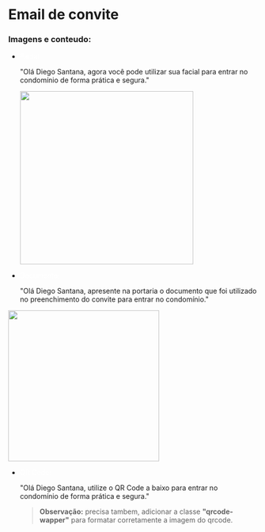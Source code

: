 # Email de convite

### Imagens e conteudo:

- <p style="color: white">Facial:

  "Olá Diego Santana, agora você pode utilizar sua facial para entrar no condomínio de forma prática e segura."

    <img style="width: 350px; margin: 0 auto" src="https://firebasestorage.googleapis.com/v0/b/upload-hub-fdabc.appspot.com/o/files%2Fface-scan.png?alt=media&token=a2d878f9-df91-4c81-b434-80b34651fb7e" alt=""/>

  </p>

- <p style="color: white">Documento:

  "Olá Diego Santana, apresente na portaria o documento que foi utilizado no preenchimento do convite para entrar no condomínio."

<img style="width: 305px; margin: 0 auto" src="https://firebasestorage.googleapis.com/v0/b/upload-hub-fdabc.appspot.com/o/files%2FID%20Card-amico%201.png?alt=media&token=91f1246c-9c24-47fe-8999-0811747f95da" alt=""/>
  </p>

- <p style="color: white">QR Code:

  "Olá Diego Santana, utilize o QR Code a baixo para entrar no condomínio de forma prática e segura."

  > **Observação:** precisa tambem, adicionar a classe **"qrcode-wapper"** para formatar corretamente a imagem do qrcode.

  </p>

